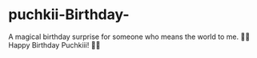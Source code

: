 # puchkii-Birthday-
A magical birthday surprise for someone who means the world to me. 💫💖 Happy Birthday Puchkiii! 🎂✨
